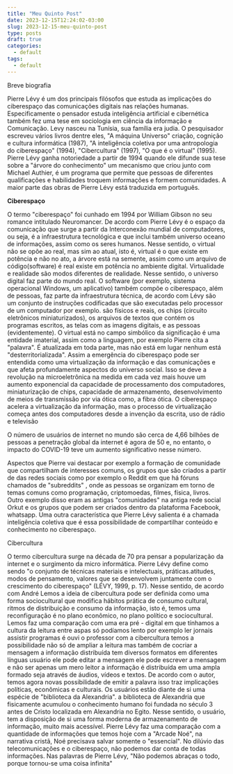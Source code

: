 ```yaml
---
title: "Meu Quinto Post"
date: 2023-12-15T12:24:02-03:00
slug: 2023-12-15-meu-quinto-post
type: posts
draft: true
categories:
  - default
tags:
  - default
---
```


Breve biografia

Pierre Lévy é um dos principais filósofos que estuda as implicações do ciberespaço das comunicações digitais nas relações humanas. Especificamente o pensador estuda inteligência artificial e cibernética também fez uma tese em sociologia em ciência da informação e Comunicação. Levy nasceu na Tunísia, sua família era judia. O pesquisador escreveu vários livros dentre eles, "A máquina Universo" criação, cognição e cultura informática (1987), "A inteligência coletiva por uma antropologia do ciberespaço" (1994), "Cibercultura" (1997), "O que é o virtual" (1995). Pierre Lévy ganha notoriedade a partir de 1994 quando ele difunde sua tese sobre a "árvore do conhecimento" um mecanismo que criou junto com Michael Authier, é um programa que permite que pessoas de diferentes qualificações e habilidades troquem informações e formem comunidades. A maior parte das obras de Pierre Lévy está traduzida em português.

**Ciberespaço**

O termo "ciberespaço" foi cunhado em 1994 por William Gibson no seu romance intitulado Neuromancer. De acordo com Pierre Lévy é o espaço da comunicação que surge a partir da Interconexão mundial de computadores, ou seja, é a infraestrutura tecnológica e que inclui também universo oceano de informações, assim como os seres humanos. Nesse sentido, o virtual não se opõe ao real, mas sim ao atual, isto é, virtual é o que existe em potência e não no ato, a árvore está na semente, assim como um arquivo de código(software) é real existe em potência no ambiente digital. Virtualidade e realidade são modos diferentes de realidade. Nesse sentido, o universo digital faz parte do mundo real. O software (por exemplo, sistema operacional Windows, um aplicativo) também compõe o ciberespaço, além de pessoas, faz parte da infraestrutura técnica, de acordo com Lévy são um conjunto de instruções codificadas que são executadas pelo processor de um computador por exemplo. são físicos e reais, os chips (circuito eletrônicos miniaturizados), os arquivos de textos que contém os programas escritos, as telas com as imagens digitais, e as pessoas (evidentemente). O virtual está no campo simbólico da significação é uma entidade imaterial, assim como a linguagem, por exemplo Pierre cita a "palavra". É atualizada em toda parte, mas não está em lugar nenhum está "desterritorializada". Assim a emergência do ciberespaço pode ser entendida como uma virtualização da informação e das comunicações e que afeta profundamente aspectos do universo social. Isso se deve a revolução na microeletrônica na medida em cada vez mais houve um aumento exponencial da capacidade de processamento dos computadores, miniaturização de chips, capacidade de armazenamento, desenvolvimento de meios de transmissão por via ótica como, a fibra ótica. O ciberespaço acelera a virtualização da informação, mas o processo de virtualização começa antes dos computadores desde a invenção da escrita, uso de rádio e televisão

O número de usuários de internet no mundo são cerca de 4,66 bilhões de pessoas a penetração global da internet é agora de 50 e, no entanto, o impacto do COVID-19 teve um aumento significativo nesse número.

Aspectos que Pierre vai destacar por exemplo a formação de comunidade que compartilham de interesses comuns, os grupos que são criados a partir de das redes sociais como por exemplo o Reddit em que há fóruns chamados de "subreddits" , onde as pessoas se organizam em torno de temas comuns como programação, criptomoedas, filmes, física, livros. Outro exemplo disso eram as antigas "comunidades" na antiga rede social Orkut e os grupos que podem ser criados dentro da plataforma Facebook, whatsapp. Uma outra característica que Pierre Lévy salienta é a chamada inteligência coletiva que é essa possibilidade de compartilhar conteúdo e conhecimento no ciberespaço.

Cibercultura

O termo cibercultura surge na década de 70 pra pensar a popularização da internet e o surgimento da micro informática. Pierre Lévy define como sendo "o conjunto de técnicas materiais e intelectuais, práticas.atitudes, modos de pensamento, valores que se desenvolvem juntamente com o crescimento do ciberespaço" (LÉVY, 1999, p. 17). Nesse sentido, de acordo com André Lemos a ideia de cibercultura pode ser definida como uma forma sociocultural que modifica hábitos prática de consumo cultural, ritmos de distribuição e consumo da informação, isto é, temos uma reconfiguração é no plano econômico, no plano político e sociocultural. Lemos faz uma comparação com uma era pré - digital em que tínhamos a cultura da leitura entre aspas só podíamos lento por exemplo ler jornais assistir programas é ouvi o professor com a cibercultura temos a possibilidade não só de ampliar a leitura mas também de cocriar a mensagem a informação distribuída tem diversos formatos em diferentes línguas usuário ele pode editar a mensagem ele pode escrever a mensagem e não ser apenas um mero leitor a informação é distribuída em uma ampla formado seja através de áudios, vídeos e textos. De acordo com o autor, temos agora novas possibilidade de emitir a palavra isso traz implicações políticas, econômicas e culturais. Os usuários estão diante de si uma espécie de "biblioteca da Alexandria". a biblioteca de Alexandria que fisicamente acumulou o conhecimento humano foi fundada no século 3 antes de Cristo localizada em Alexandria no Egito. Nesse sentido, o usuário, tem a disposição de si uma forma moderna de armazenamento de informação, muito mais acessível. Pierre Lévy faz uma comparação com a quantidade de informações que temos hoje com a "Arcade Noé", na narrativa cristã, Noé precisava salvar somente o "essencial". No dilúvio das telecomunicações e o ciberespaço, não podemos dar conta de todas informações. Nas palavras de Pierre Lévy, "Não podemos abraças o todo, porque tornou-se uma coisa infinita"
